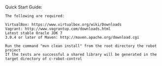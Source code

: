 Quick Start Guide:

    The following are required:
    
    VirtualBox: https://www.virtualbox.org/wiki/Downloads
    Vagrant: http://www.vagrantup.com/downloads.html
    Latest stable Oracle JDK 7
    3.0.4 or later of Maven: http://maven.apache.org/download.cgi
    
    Run the command "mvn clean install" from the root directory the robot project
    If the tests are successful a shared library will be generated in the target directory of c-robot-control
